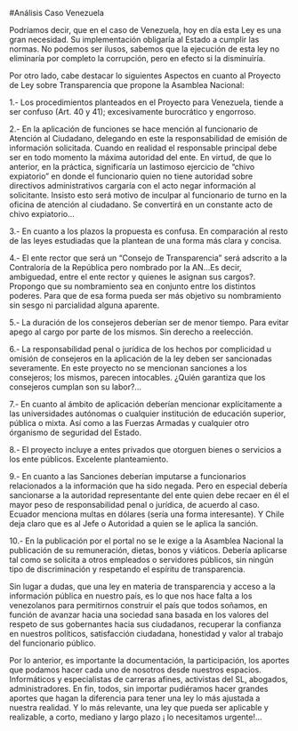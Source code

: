 #Análisis Caso Venezuela

Podríamos decir, que en el caso de Venezuela, hoy en día esta Ley es una gran necesidad. Su implementación obligaría al Estado a cumplir las normas. No podemos ser ilusos, sabemos que la ejecución de esta ley no eliminaría por completo la corrupción, pero en efecto si la disminuiría.

Por otro lado, cabe destacar lo siguientes Aspectos en cuanto al Proyecto de Ley sobre Transparencia que propone la Asamblea Nacional:

1.- Los procedimientos planteados en el Proyecto para Venezuela, tiende  a ser confuso (Art. 40 y 41); excesivamente burocrático y engorroso.

2.- En la aplicación de funciones se hace mención al funcionario de Atención al Ciudadano, delegando en este la responsabilidad de emisión de información solicitada. Cuando en realidad el responsable principal debe ser en todo momento la máxima autoridad del ente. En virtud, de que lo anterior, en la práctica, significaría un lastimoso ejercicio de “chivo expiatorio” en donde el funcionario quien no tiene autoridad sobre directivos administrativos cargaría con el acto negar información al solicitante. Insisto esto será motivo de inculpar al funcionario de turno en la oficina de atención al ciudadano. Se convertirá en un constante acto de chivo expiatorio…

3.- En cuanto a los plazos la propuesta es confusa. En comparación al resto de las leyes estudiadas que la plantean de una forma más clara y concisa.

4.- El ente rector que será un  “Consejo de Transparencia” será adscrito a la Contraloría de la República pero nombrado por la AN…Es decir, ambiguedad, entre el ente rector y quienes le asignan sus cargos?. Propongo que su nombramiento sea en conjunto entre los distintos poderes. Para que de esa forma pueda ser más objetivo su nombramiento sin sesgo ni parcialidad alguna aparente.

5.- La duración de los consejeros deberían ser de menor tiempo. Para evitar apego al cargo por parte de los mismos. Sin derecho a reelección.

6.- La responsabilidad penal o jurídica de los hechos por complicidad u omisión de consejeros en la aplicación de la ley deben ser sancionadas severamente. En este proyecto no se mencionan sanciones a los consejeros; los mismos, parecen intocables. ¿Quién garantiza que los consejeros cumplan son su labor?…

7.- En cuanto al ámbito de aplicación deberían mencionar explícitamente a las universidades autónomas o cualquier institución de educación superior, pública o mixta. Así como a las Fuerzas Armadas y cualquier otro órganismo de seguridad del Estado.

8.- El proyecto incluye a entes privados que otorguen bienes o servicios a los ente públicos. Excelente planteamiento.

9.- En cuanto a las Sanciones deberían imputarse a funcionarios relacionados a la información que ha sido negada. Pero en especial debería sancionarse a la autoridad representante del ente quien debe recaer en él el mayor peso de responsabilidad penal o jurídica, de acuerdo al caso. Ecuador menciona multas en dólares (sería una forma interesante). Y Chile deja claro que es al Jefe o Autoridad a quien se le aplica la sanción.

10.- En la publicación por el portal no se le exige a la Asamblea Nacional la publicación de su remuneración, dietas, bonos y viáticos. Debería aplicarse tal como se solicita a otros empleados o servidores públicos, sin ningún tipo de discriminación y respetando el espíritu de transparencia.

Sin lugar a dudas, que una ley en materia de transparencia y acceso a la información pública en nuestro país, es lo que nos hace falta a los venezolanos para permitirnos construir el país que todos soñamos, en función de avanzar hacia una sociedad sana basada en los valores del respeto de sus gobernantes hacia sus ciudadanos, recuperar la confianza en nuestros políticos, satisfacción ciudadana, honestidad y valor al trabajo del funcionario público.

Por lo anterior, es importante la documentación, la participación, los aportes que podamos hacer cada uno de nosotros desde nuestros espacios. Informáticos y especialistas de carreras afines, activistas del SL, abogados, administradores. En fin, todos, sin importar pudiéramos hacer grandes aportes que hagan la diferencia para tener una ley lo más ajustada a nuestra realidad. Y lo más relevante, una ley que pueda ser aplicable y realizable, a corto, mediano y largo plazo ¡ lo necesitamos urgente!…
